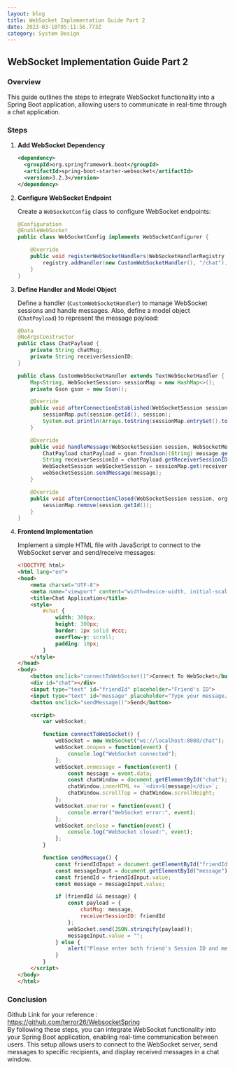 ```yaml
---
layout: blog
title: WebSocket Implementation Guide Part 2
date: 2023-03-10T05:11:56.773Z
category: System Design
---
```

## WebSocket Implementation Guide Part 2

### Overview

This guide outlines the steps to integrate WebSocket functionality into a Spring Boot application, allowing users to communicate in real-time through a chat application.

### Steps

1. **Add WebSocket Dependency**

    ```xml
    <dependency>
      <groupId>org.springframework.boot</groupId>
      <artifactId>spring-boot-starter-websocket</artifactId>
      <version>3.2.3</version>
    </dependency>
    ```

2. **Configure WebSocket Endpoint**

    Create a `WebSocketConfig` class to configure WebSocket endpoints:

    ```java
    @Configuration
    @EnableWebSocket
    public class WebSocketConfig implements WebSocketConfigurer {

        @Override
        public void registerWebSocketHandlers(WebSocketHandlerRegistry registry) {
            registry.addHandler(new CustomWebSocketHandler(), "/chat").setAllowedOrigins("*");
        }
    }
    ```

3. **Define Handler and Model Object**

    Define a handler (`CustomWebSocketHandler`) to manage WebSocket sessions and handle messages. Also, define a model object (`ChatPayload`) to represent the message payload:

    ```java
    @Data
    @NoArgsConstructor
    public class ChatPayload {
        private String chatMsg;
        private String receiverSessionID;
    }

    public class CustomWebSocketHandler extends TextWebSocketHandler {
        Map<String, WebSocketSession> sessionMap = new HashMap<>();
        private Gson gson = new Gson();

        @Override
        public void afterConnectionEstablished(WebSocketSession session) {
            sessionMap.put(session.getId(), session);
            System.out.println(Arrays.toString(sessionMap.entrySet().toArray()));
        }

        @Override
        public void handleMessage(WebSocketSession session, WebSocketMessage<?> message) throws Exception {
            ChatPayload chatPayload = gson.fromJson((String) message.getPayload(), ChatPayload.class);
            String receiverSessionId = chatPayload.getReceiverSessionID();
            WebSocketSession webSocketSession = sessionMap.get(receiverSessionId);
            webSocketSession.sendMessage(message);
        }

        @Override
        public void afterConnectionClosed(WebSocketSession session, org.springframework.web.socket.CloseStatus status) throws Exception {
            sessionMap.remove(session.getId());
        }
    }
    ```

4. **Frontend Implementation**

    Implement a simple HTML file with JavaScript to connect to the WebSocket server and send/receive messages:

    ```html
    <!DOCTYPE html>
    <html lang="en">
    <head>
        <meta charset="UTF-8">
        <meta name="viewport" content="width=device-width, initial-scale=1.0">
        <title>Chat Application</title>
        <style>
            #chat {
                width: 300px;
                height: 300px;
                border: 1px solid #ccc;
                overflow-y: scroll;
                padding: 10px;
            }
        </style>
    </head>
    <body>
        <button onclick="connectToWebSocket()">Connect To WebSocket</button>
        <div id="chat"></div>
        <input type="text" id="friendId" placeholder="Friend's ID">
        <input type="text" id="message" placeholder="Type your message...">
        <button onclick="sendMessage()">Send</button>

        <script>
            var webSocket;

            function connectToWebSocket() {
                webSocket = new WebSocket("ws://localhost:8080/chat");
                webSocket.onopen = function(event) {
                    console.log("WebSocket connected");
                };
                webSocket.onmessage = function(event) {
                    const message = event.data;
                    const chatWindow = document.getElementById("chat");
                    chatWindow.innerHTML += `<div>${message}</div>`;
                    chatWindow.scrollTop = chatWindow.scrollHeight;
                };
                webSocket.onerror = function(event) {
                    console.error("WebSocket error:", event);
                };
                webSocket.onclose = function(event) {
                    console.log("WebSocket closed:", event);
                };
            }

            function sendMessage() {
                const friendIdInput = document.getElementById("friendId");
                const messageInput = document.getElementById("message");
                const friendId = friendIdInput.value;
                const message = messageInput.value;

                if (friendId && message) {
                    const payload = {
                        chatMsg: message,
                        receiverSessionID: friendId
                    };
                    webSocket.send(JSON.stringify(payload));
                    messageInput.value = "";
                } else {
                    alert("Please enter both friend's Session ID and message.");
                }
            }
        </script>
    </body>
    </html>
    ```

### Conclusion
Github Link for your reference : https://github.com/terror26/WebsocketSpring  
By following these steps, you can integrate WebSocket functionality into your Spring Boot application, enabling real-time communication between users. This setup allows users to connect to the WebSocket server, send messages to specific recipients, and display received messages in a chat window.
